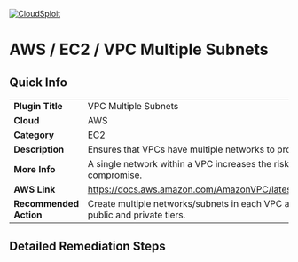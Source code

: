 [![CloudSploit](https://cloudsploit.com/img/logo-new-big-text-100.png "CloudSploit")](https://cloudsploit.com)

# AWS / EC2 / VPC Multiple Subnets

## Quick Info

| | |
|-|-|
| **Plugin Title** | VPC Multiple Subnets |
| **Cloud** | AWS |
| **Category** | EC2 |
| **Description** | Ensures that VPCs have multiple networks to provide a layered architecture |
| **More Info** | A single network within a VPC increases the risk of a broader blast radius in the event of a compromise. |
| **AWS Link** | https://docs.aws.amazon.com/AmazonVPC/latest/UserGuide/VPC_Subnets.html#SubnetSecurity |
| **Recommended Action** | Create multiple networks/subnets in each VPC and change the architecture to take advantage of public and private tiers. |

## Detailed Remediation Steps

